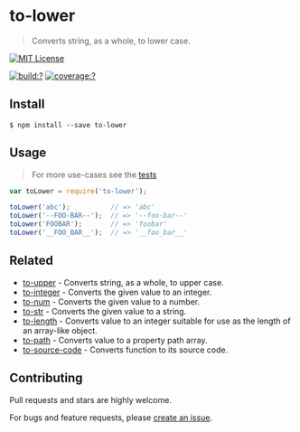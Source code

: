 # to-lower

> Converts string, as a whole, to lower case.


[![MIT License](https://img.shields.io/badge/license-MIT_License-green.svg?style=flat-square)](https://github.com/gearcase/to-lower/blob/master/LICENSE)

[![build:?](https://img.shields.io/travis/gearcase/to-lower/master.svg?style=flat-square)](https://travis-ci.org/gearcase/to-lower)
[![coverage:?](https://img.shields.io/coveralls/gearcase/to-lower/master.svg?style=flat-square)](https://coveralls.io/github/gearcase/to-lower)


## Install

```
$ npm install --save to-lower 
```


## Usage

> For more use-cases see the [tests](https://github.com/gearcase/to-lower/blob/master/test/spec/index.js)

```js
var toLower = require('to-lower');

toLower('abc');          // => 'abc'
toLower('--FOO-BAR--');  // => '--foo-bar--'
toLower('FOOBAR');       // => 'foobar'
toLower('__FOO_BAR__');  // => '__foo_bar__'
```

## Related

- [to-upper](https://github.com/gearcase/to-upper) - Converts string, as a whole, to upper case.
- [to-integer](https://github.com/gearcase/to-integer) - Converts the given value to an integer.
- [to-num](https://github.com/gearcase/to-num) - Converts the given value to a number.
- [to-str](https://github.com/gearcase/to-str) - Converts the given value to a string.
- [to-length](https://github.com/gearcase/to-length) - Converts value to an integer suitable for use as the length of an array-like object.
- [to-path](https://github.com/gearcase/to-path) - Converts value to a property path array. 
- [to-source-code](https://github.com/gearcase/to-source-code.git) - Converts function to its source code.

## Contributing

Pull requests and stars are highly welcome.

For bugs and feature requests, please [create an issue](https://github.com/gearcase/to-lower/issues/new).
